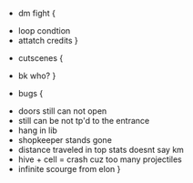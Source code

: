 * dm fight {
 + loop condtion
 + attatch credits
}

* cutscenes {
 + bk who?
}

* bugs {
 + doors still can not open
 + still can be not tp'd to the entrance
 + hang in lib
 + shopkeeper stands gone
 + distance traveled in top stats doesnt say km
 + hive + cell = crash cuz too many projectiles
 + infinite scourge from elon
}
